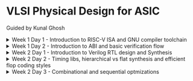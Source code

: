 # VLSI Physical Design for ASIC
Guided by Kunal Ghosh
<details>
<summary>Week 1 Day 1 - Introduction to RISC-V ISA and GNU compiler toolchain</summary>
  
## Introduction to RISC-V basic keywords

+ Instruction Set Architecture (ISA)
+ Reduced Instruction Set Computing (RISC V)
+ RTL Implementation

## From Apps to Hardware

+ Application Software
+ System Software
  - Operating system
  - Compiler
  - Assembler
+ Hardware
+ Hardware Description Language
  - synthesis of RTL
 
## Detailed Description Of Course Content

+ Pseudo Instructions
+ Base Integer Instructions (representation RV64I)
+ Multiply extension (RV64M)
+ Single and Double precision floating point extension (RV64F and RV64D)
+ Application Binary Interface (ABI)
+ Memory allocation and Stack pointer

## Labwork
  
### Task 1: C program using GCC and Spike simulation

![Image](https://github.com/mauriya0202/pes_asic_class/assets/112739882/895b2af0-944c-43c9-a9b9-b110223f246d)

![W](https://github.com/mauriya0202/pes_asic_class/assets/112739882/b2a7294a-ee58-4871-8890-1a94d676de48)

``` c
#include <stdio.h>
int main(){
 int i;
 int sum=0;
 int n=5;
 for(i=0;i<=n;i++){
 sum+=i;
 }
 printf("sum to %d:%d \n",n,sum);
 return 0;
}
```



### Task 2: Debugging ALP

+ O1

![W](https://github.com/mauriya0202/pes_asic_class/assets/112739882/4bde14fc-eea8-408d-835f-b212ce06a037)


+ Ofast

![W](https://github.com/mauriya0202/pes_asic_class/assets/112739882/c23e717c-707f-4b72-a20f-fff7bfbfc44c)


Debugging for Ofast

![W](https://github.com/mauriya0202/pes_asic_class/assets/112739882/6ae1e6f1-b476-4233-855d-f06b1de6c77e)


![W](https://github.com/mauriya0202/pes_asic_class/assets/112739882/f6f0fc39-6a8d-40eb-89a6-dd702435a96e)

## Integer Number representation

### Number system for unsigned numbers

+ 64 bit double word
  - LSB
  - MSB
+ word (32 bit)
+ Range of Unsigned numbers : [0, (2^n)-1 ]

### Number system for signed numbers
+  Two's complement representation
+  MSB as Sign bit
   - [-2^(n-1), 2^(n-1)-1] 

### Task 3: Signed and Unsigned numbers

![W](https://github.com/mauriya0202/pes_asic_class/assets/112739882/64fbde5d-ad02-4ca9-8516-3fa2d9cde02f)


![W](https://github.com/mauriya0202/pes_asic_class/assets/112739882/f8b491af-3adb-4507-a910-ed7ac02c3830)

</details>
<details>
<summary>Week 1 Day 2 - Introduction to ABI and basic verification flow</summary>

## Aplication Binary Interface 

### Task 1: Sum 1 to n using ASM

![image](https://github.com/mauriya0202/pes_asic_class/assets/112739882/89d6a292-d6ff-4099-847d-906f05273053)


### Task 2:  To Run C-Program On RISC-V CPU

![image](https://github.com/mauriya0202/pes_asic_class/assets/112739882/a58aa33a-ecaf-4991-9d21-30d03b4929ac)

</details>

<details>
  <summary>Week 2 Day 1 - Introduction to Verilog RTL design and Synthesis</summary>

  ## Simulator

  + iverilog
  + TestBench : for application of stimulus and observe the output.
  + Test Vectors
  + Simulator checks for changes in the input signals, for every change output will be evaluated.
  + If no change at the input no output evaluation.
  + Output is a VCD file (Value Change Dump).
  + GTK Wave to view the waveform.

## Labwork

### Task 1: GTKWAVE
![image](https://github.com/mauriya0202/pes_asic_class/assets/112739882/43dbc1a4-b891-45e7-bc0e-59a5f26c8d27)
![image](https://github.com/mauriya0202/pes_asic_class/assets/112739882/55091f95-9276-454f-af83-e2912946d772)

## Synthesizer

+ Converting RTL to Netlist
+ Yosys takes design and .lib file to give out the netlist
+ Verification of Synthesis: Netlist, testbench, iverilog


## Labwork

![image](https://github.com/mauriya0202/pes_asic_class/assets/112739882/8fd21ae2-bd84-4dae-bba6-bcb90e86d503)
![image](https://github.com/mauriya0202/pes_asic_class/assets/112739882/6dffaf48-2507-4953-a8ed-636c039f234e)
![image](https://github.com/mauriya0202/pes_asic_class/assets/112739882/4c4319b2-a494-49a4-8ed4-af3837873503)
![image](https://github.com/mauriya0202/pes_asic_class/assets/112739882/d3720856-183c-480e-bc1a-2f4115c409de)
![image](https://github.com/mauriya0202/pes_asic_class/assets/112739882/c261fc88-e399-483f-ba67-911aaf0b2448)
![image](https://github.com/mauriya0202/pes_asic_class/assets/112739882/075bf5c9-265b-42c4-830b-a5e899d44f21)


  
</details>

<details>
  <summary>Week 2 Day 2 - Timing libs, hierarchical vs flat synthesis and efficient flop coding styles </summary>

  + tt-typical
  + 025C-temperature
  + Process, Voltage, Temperature
  + CMOS technology
  + Delay model: LUT
  + Wider cells are faster but consume more power

## Labwork

+ Hierarchichal Design
![image](https://github.com/mauriya0202/pes_asic_class/assets/112739882/327ac290-835d-434f-8300-6ddb11dbf5a0)

![image](https://github.com/mauriya0202/pes_asic_class/assets/112739882/41aad81a-2201-4c88-8303-6cbf2ab43ae7)
![image](https://github.com/mauriya0202/pes_asic_class/assets/112739882/282d662b-4f93-4fbd-890e-de5ac6391cca)

+ Flatten Design
  ![image](https://github.com/mauriya0202/pes_asic_class/assets/112739882/adadd34a-fe13-42f7-8747-be57be24ab29)
  ![image](https://github.com/mauriya0202/pes_asic_class/assets/112739882/84eaf200-4c3c-4e08-b4db-15be4ee5b3a8)

+ Module level Synthesis is preffered when we have multiple instances of the same module or divide and conquer approach.
</details>

<details>
  <summary>Week 2 Day 3 -  Combinational and sequential optmizations </summary>

- Combinational Logic Optimization
  + Constant Propogation
  + Boolean Logic Optimization

- Sequential Logic Optimization
  + Basic: Sequential Constant propogation
  + Advanced: Retiming, State Optimization, Sequential logic cloning

## Labwork

### Task 1: Combinational

+ opt_check
![image](https://github.com/mauriya0202/pes_asic_class/assets/112739882/246d9882-4d84-46fa-939f-fcd18853906c)
![image](https://github.com/mauriya0202/pes_asic_class/assets/112739882/04edbf92-d002-4903-adee-938ef8a8604c)
![image](https://github.com/mauriya0202/pes_asic_class/assets/112739882/e5e8f2f0-cc16-4172-bf37-7dc80adea678)

+ opt_check2
![image](https://github.com/mauriya0202/pes_asic_class/assets/112739882/571fc464-a3dd-4c53-8f77-54abeed82fda)
![image](https://github.com/mauriya0202/pes_asic_class/assets/112739882/2ee2d5a1-4e82-4254-8856-6ba0348b2965)

+ opt_check3
![image](https://github.com/mauriya0202/pes_asic_class/assets/112739882/534d035d-f618-4478-b952-48484b51463b)


+ opt_check4
![image](https://github.com/mauriya0202/pes_asic_class/assets/112739882/3447a165-69cf-4c7d-9466-37a8b692a8d7)

+ multiple_module_opt
  ![image](https://github.com/mauriya0202/pes_asic_class/assets/112739882/75f451ae-cf56-4592-afaf-331ee28584e0)

### Task 2: Sequential

+ dff_const1
![image](https://github.com/mauriya0202/pes_asic_class/assets/112739882/271c4089-1f9e-46e3-9a58-f0e808be931f)
![image](https://github.com/mauriya0202/pes_asic_class/assets/112739882/7d73573a-4913-49bb-87a2-6d6df08ecb4e)
![image](https://github.com/mauriya0202/pes_asic_class/assets/112739882/b5ad63a5-eef6-4203-9c97-c6a4f4d4b540)



+ dff_const2
  ![image](https://github.com/mauriya0202/pes_asic_class/assets/112739882/f5c5bac7-8e03-4752-a42b-bbb8584c97cb)
  ![image](https://github.com/mauriya0202/pes_asic_class/assets/112739882/5a27d1d9-1112-4acc-a615-09f018cc1554)
  ![image](https://github.com/mauriya0202/pes_asic_class/assets/112739882/60d3ab1e-8c79-4846-86a5-2c8b87f69b5c)

+ dff_const3
  ![image](https://github.com/mauriya0202/pes_asic_class/assets/112739882/ee33378d-ec18-4b0d-97f7-73a490098413)
  ![image](https://github.com/mauriya0202/pes_asic_class/assets/112739882/4c16c52e-b2d1-4dd3-bac0-5e62df4edfcc)

+ dff_const4
  ![image](https://github.com/mauriya0202/pes_asic_class/assets/112739882/505a0ed7-b2de-475e-922e-d7cb6cc987d3)
  ![image](https://github.com/mauriya0202/pes_asic_class/assets/112739882/d8fa6feb-6062-4aa3-9843-fb4e981b6d67)

+ dff_const5
  ![image](https://github.com/mauriya0202/pes_asic_class/assets/112739882/29a812ac-950d-4af8-a79e-57e2c803d956)
  ![image](https://github.com/mauriya0202/pes_asic_class/assets/112739882/3bd480fd-e03c-4454-93b2-d671da058185)



</details>


